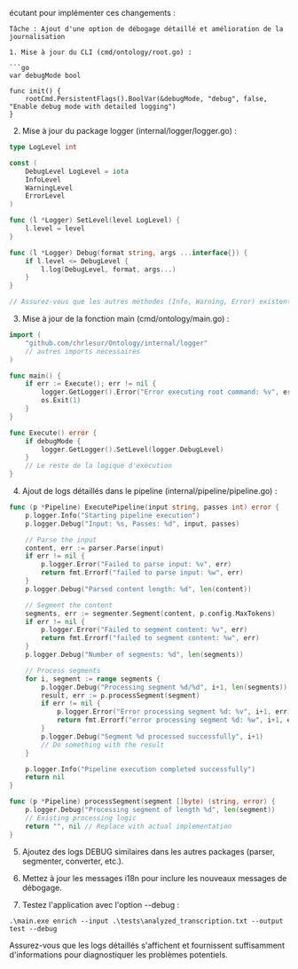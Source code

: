 écutant pour implémenter ces changements :

```
Tâche : Ajout d'une option de débogage détaillé et amélioration de la journalisation

1. Mise à jour du CLI (cmd/ontology/root.go) :

```go
var debugMode bool

func init() {
    rootCmd.PersistentFlags().BoolVar(&debugMode, "debug", false, "Enable debug mode with detailed logging")
}
```

2. Mise à jour du package logger (internal/logger/logger.go) :

```go
type LogLevel int

const (
    DebugLevel LogLevel = iota
    InfoLevel
    WarningLevel
    ErrorLevel
)

func (l *Logger) SetLevel(level LogLevel) {
    l.level = level
}

func (l *Logger) Debug(format string, args ...interface{}) {
    if l.level <= DebugLevel {
        l.log(DebugLevel, format, args...)
    }
}

// Assurez-vous que les autres méthodes (Info, Warning, Error) existent déjà
```

3. Mise à jour de la fonction main (cmd/ontology/main.go) :

```go
import (
    "github.com/chrlesur/Ontology/internal/logger"
    // autres imports nécessaires
)

func main() {
    if err := Execute(); err != nil {
        logger.GetLogger().Error("Error executing root command: %v", err)
        os.Exit(1)
    }
}

func Execute() error {
    if debugMode {
        logger.GetLogger().SetLevel(logger.DebugLevel)
    }
    // Le reste de la logique d'exécution
}
```

4. Ajout de logs détaillés dans le pipeline (internal/pipeline/pipeline.go) :

```go
func (p *Pipeline) ExecutePipeline(input string, passes int) error {
    p.logger.Info("Starting pipeline execution")
    p.logger.Debug("Input: %s, Passes: %d", input, passes)

    // Parse the input
    content, err := parser.Parse(input)
    if err != nil {
        p.logger.Error("Failed to parse input: %v", err)
        return fmt.Errorf("failed to parse input: %w", err)
    }
    p.logger.Debug("Parsed content length: %d", len(content))

    // Segment the content
    segments, err := segmenter.Segment(content, p.config.MaxTokens)
    if err != nil {
        p.logger.Error("Failed to segment content: %v", err)
        return fmt.Errorf("failed to segment content: %w", err)
    }
    p.logger.Debug("Number of segments: %d", len(segments))

    // Process segments
    for i, segment := range segments {
        p.logger.Debug("Processing segment %d/%d", i+1, len(segments))
        result, err := p.processSegment(segment)
        if err != nil {
            p.logger.Error("Error processing segment %d: %v", i+1, err)
            return fmt.Errorf("error processing segment %d: %w", i+1, err)
        }
        p.logger.Debug("Segment %d processed successfully", i+1)
        // Do something with the result
    }

    p.logger.Info("Pipeline execution completed successfully")
    return nil
}

func (p *Pipeline) processSegment(segment []byte) (string, error) {
    p.logger.Debug("Processing segment of length %d", len(segment))
    // Existing processing logic
    return "", nil // Replace with actual implementation
}
```

5. Ajoutez des logs DEBUG similaires dans les autres packages (parser, segmenter, converter, etc.).

6. Mettez à jour les messages i18n pour inclure les nouveaux messages de débogage.

7. Testez l'application avec l'option --debug :

```
.\main.exe enrich --input .\tests\analyzed_transcription.txt --output test --debug
```

Assurez-vous que les logs détaillés s'affichent et fournissent suffisamment d'informations pour diagnostiquer les problèmes potentiels.
